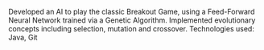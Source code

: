 Developed an AI to play the classic Breakout Game, using a Feed-Forward Neural Network trained via a Genetic Algorithm. Implemented evolutionary concepts including selection, mutation and crossover.
Technologies used: Java, Git
